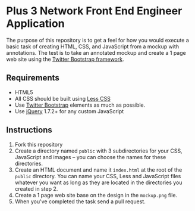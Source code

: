 Plus 3 Network Front End Engineer Application
==================

The purpose of this repository is to get a feel for how you would execute a basic task of creating HTML, CSS, and JavaScript from a mockup with annotations. The test is to take an annotated mockup and create a 1 page web site using the [Twitter Bootstrap framework](http://twitter.github.com/bootstrap/). 

## Requirements

- HTML5
- All CSS should be built using [Less CSS](http://lesscss.org/)
- Use [Twitter Bootstrap](http://twitter.github.com/bootstrap/) elements as much as possible.
- Use [jQuery](http://www.jquery.com) 1.7.2+ for any custom JavaScript

## Instructions

1. Fork this repository
2. Create a directory named ``public`` with 3 subdirectories for your CSS, JavaScript and images – you can choose the names for these directories.
3. Create an HTML document and name it ``index.html`` at the root of the ``public`` directory. You can name your CSS, Less and JavaScript files whatever you want as long as they are located in the directories you created in step 2.
4. Create a 1 page web site base on the design in the ``mockup.png`` file. 
5. When you've completed the task send a pull request.